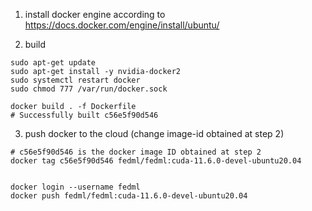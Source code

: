 1. install docker engine according to https://docs.docker.com/engine/install/ubuntu/

2. build
```
sudo apt-get update
sudo apt-get install -y nvidia-docker2
sudo systemctl restart docker
sudo chmod 777 /var/run/docker.sock

docker build . -f Dockerfile
# Successfully built c56e5f90d546
```

3. push docker to the cloud (change image-id obtained at step 2)

```
# c56e5f90d546 is the docker image ID obtained at step 2
docker tag c56e5f90d546 fedml/fedml:cuda-11.6.0-devel-ubuntu20.04


docker login --username fedml
docker push fedml/fedml:cuda-11.6.0-devel-ubuntu20.04
```
